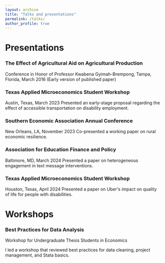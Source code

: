 ```yaml
---
layout: archive
title: "Talks and presentations"
permalink: /talks/
author_profile: true
---
```

# Presentations
### The Effect of Agricultural Aid on Agricultural Production
Conference in Honor of Professor Kwabena Gyimah-Brempong, Tampa, Florida, March 2016
(Early version of published paper)

### Texas Applied Microeconomics Student Workshop
Austin, Texas, March 2023
Presented an early-stage proposal regarding the effect of accessible transportation on disability employment. 

### Southern Economic Association Annual Conference
New Orleans, LA, November 2023
Co-presented a working paper on rural economic resilience.  

### Association for Education Finance and Policy
Baltimore, MD, March 2024
Presented a paper on heterogeneous engagement in text message interventions.  

### Texas Applied Microeconomics Student Workshop
Houston, Texas, April 2024
Presented a paper on Uber's impact on quality of life for people with disabilities. 

# Workshops
### Best Practices for Data Analysis
Workshop for Undergraduate Thesis Students in Economics 

I led a workshop that reviewed best practices for data cleaning, project management, and Stata basics. 


